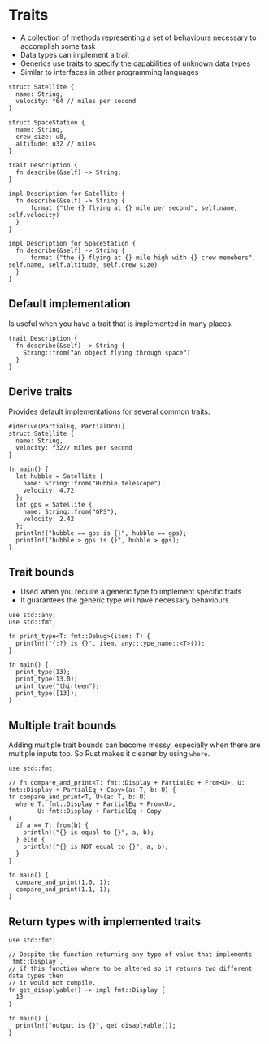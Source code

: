# Traits

- A collection of methods representing a set of behaviours necessary to accomplish some task
- Data types can implement a trait
- Generics use traits to specify the capabilities of unknown data types
- Similar to interfaces in other programming languages

```
struct Satellite {
  name: String,
  velocity: f64 // miles per second
}

struct SpaceStation {
  name: String,
  crew_size: u8,
  altitude: u32 // miles
}

trait Description {
  fn describe(&self) -> String;
}

impl Description for Satellite {
  fn describe(&self) -> String {
      format!("the {} flying at {} mile per second", self.name, self.velocity)
  }
}

impl Description for SpaceStation {
  fn describe(&self) -> String {
      format!("the {} flying at {} mile high with {} crew memebers", self.name, self.altitude, self.crew_size)
  }
}
```

## Default implementation
Is useful when you have a trait that is implemented in many places.

```
trait Description {
  fn describe(&self) -> String {
    String::from("an object flying through space")
  }
}
```

## Derive traits
Provides default implementations for several common traits.

```
#[derive(PartialEq, PartialOrd)]
struct Satellite {
  name: String,
  velocity: f32// miles per second
}

fn main() {
  let hubble = Satellite {
    name: String::from("Hubble telescope"),
    velocity: 4.72
  };
  let gps = Satellite {
    name: String::from("GPS"),
    velocity: 2.42
  };
  println!("hubble == gps is {}", hubble == gps);
  println!("hubble > gps is {}", hubble > gps);
}
```

## Trait bounds
- Used when you require a generic type to implement specific traits
- It guarantees the generic type will have necessary behaviours

```
use std::any;
use std::fmt;

fn print_type<T: fmt::Debug>(item: T) {
  println!("{:?} is {}", item, any::type_name::<T>());
}

fn main() {
  print_type(13);
  print_type(13.0);
  print_type("thirteen");
  print_type([13]);
}
```

## Multiple trait bounds
Adding multiple trait bounds can become messy, especially when there are multiple inputs too. So Rust makes it cleaner by using `where`.

```
use std::fmt;

// fn compare_and_print<T: fmt::Display + PartialEq + From<U>, U: fmt::Display + PartialEq + Copy>(a: T, b: U) {
fn compare_and_print<T, U>(a: T, b: U) 
  where T: fmt::Display + PartialEq + From<U>, 
        U: fmt::Display + PartialEq + Copy
{
  if a == T::from(b) {
    println!("{} is equal to {}", a, b);
  } else {
    println!("{} is NOT equal to {}", a, b);
  }
}

fn main() {
  compare_and_print(1.0, 1);
  compare_and_print(1.1, 1);
}
```

## Return types with implemented traits

```
use std::fmt;

// Despite the function returning any type of value that implements `fmt::Display`,
// if this function where to be altered so it returns two different data types then
// it would not compile. 
fn get_disaplyable() -> impl fmt::Display {
  13
}

fn main() {
  println!("output is {}", get_disaplyable());
}
```